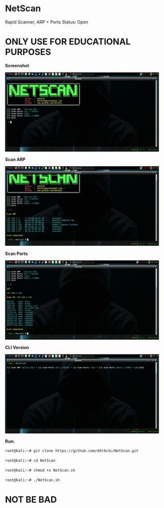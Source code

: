 # NetScan
Rapid Scanner, ARP + Ports Status: Open

# ONLY USE FOR EDUCATIONAL PURPOSES

**Screenshot**

![](/screenshot/001.png)

**Scan ARP**

![](/screenshot/002.png)

**Scan Ports**

![](/screenshot/003.png)

**CLI Version**

![](/screenshot/0044.png)

**Run:**
```
root@kali:~# git clone https://github.com/d4t4s3c/NetScan.git

root@kali:~# cd NetScan

root@kali:~# chmod +x NetScan.sh

root@kali:~# ./NetScan.sh
```

# NOT BE BAD

